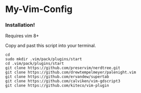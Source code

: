 # My-Vim-Config

### Installation!
Requires vim 8+

Copy and past this script into your terminal.
```
cd
sudo mkdir .vim/pack/plugins/start
cd .vim/pack/plugins/start
git clone https://github.com/preservim/nerdtree.git
git clone https://github.com/drewtempelmeyer/palenight.vim
git clone https://github.com/ervandew/supertab
git clone https://github.com/calviken/vim-gdscript3
git clone https://github.com/kiteco/vim-plugin
```
